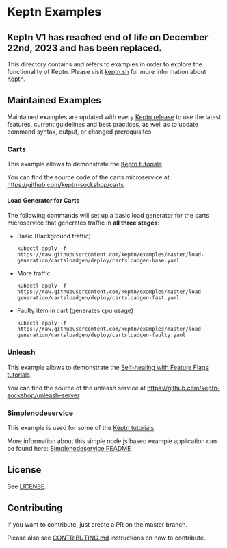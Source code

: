 # Keptn Examples

## Keptn V1 has reached end of life on December 22nd, 2023 and has been replaced.

This directory contains and refers to examples in order to explore the functionality of Keptn. Please visit [keptn.sh](https://keptn.sh) for more information about Keptn.

## Maintained Examples

Maintained examples are updated with every [Keptn release](https://github.com/keptn/examples/releases) to use the latest features, current guidelines and best practices, as well as to update command syntax, output, or changed prerequisites.

<!-- See [Example Guidelines](guidelines.md) for a description of what goes in this directory, and what examples should contain. -->

### Carts

This example allows to demonstrate the [Keptn tutorials](https://tutorials.keptn.sh).

You can find the source code of the carts microservice at https://github.com/keptn-sockshop/carts

#### Load Generator for Carts

The following commands will set up a basic load generator for the carts microservice that generates traffic in **all three stages**:

* Basic (Background traffic)
  ```console
  kubectl apply -f https://raw.githubusercontent.com/keptn/examples/master/load-generation/cartsloadgen/deploy/cartsloadgen-base.yaml
  ```
* More traffic
  ```console
  kubectl apply -f https://raw.githubusercontent.com/keptn/examples/master/load-generation/cartsloadgen/deploy/cartsloadgen-fast.yaml
  ```
* Faulty item in cart (generates cpu usage)
  ```console
  kubectl apply -f https://raw.githubusercontent.com/keptn/examples/master/load-generation/cartsloadgen/deploy/cartsloadgen-faulty.yaml
  ```

### Unleash

This example allows to demonstrate the [Self-healing with Feature Flags tutorials](https://tutorials.keptn.sh).

You can find the source of the unleash service at https://github.com/keptn-sockshop/unleash-server

### Simplenodeservice

This example is used for some of the [Keptn tutorials](https://tutorials.keptn.sh).

More information about this simple node.js based example application can be found here: [Simplenodeservice README](./simplenodeservice/README.md)

## License

See [LICENSE](LICENSE).

## Contributing

If you want to contribute, just create a PR on the master branch.

Please also see [CONTRIBUTING.md](CONTRIBUTING.md) instructions on how to contribute.
